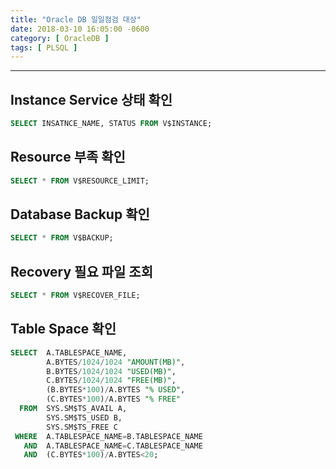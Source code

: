 ```yaml
---
title: "Oracle DB 일일점검 대상"
date: 2018-03-10 16:05:00 -0600
category: [ OracleDB ]
tags: [ PLSQL ]
---
```


***
## Instance Service 상태 확인

```sql
SELECT INSATNCE_NAME, STATUS FROM V$INSTANCE;
```

## Resource 부족 확인

```sql
SELECT * FROM V$RESOURCE_LIMIT;
```

## Database Backup 확인

```sql
SELECT * FROM V$BACKUP;
```

## Recovery 필요 파일 조회

```sql
SELECT * FROM V$RECOVER_FILE;
```
## Table Space 확인

```sql
SELECT  A.TABLESPACE_NAME,
        A.BYTES/1024/1024 "AMOUNT(MB)",
        B.BYTES/1024/1024 "USED(MB)",
        C.BYTES/1024/1024 "FREE(MB)",
        (B.BYTES*100)/A.BYTES "% USED",
        (C.BYTES*100)/A.BYTES "% FREE"
  FROM  SYS.SM$TS_AVAIL A,
        SYS.SM$TS_USED B,
        SYS.SM$TS_FREE C
 WHERE  A.TABLESPACE_NAME=B.TABLESPACE_NAME
   AND  A.TABLESPACE_NAME=C.TABLESPACE_NAME
   AND  (C.BYTES*100)/A.BYTES<20;
```